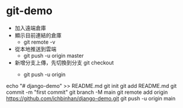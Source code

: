 # git-demo

- 加入遠端倉庫
- 顯示目前連結的倉庫
  - git remote -v 
- 從本地推送到雲端
  - git push -u origin master
- 新增分支上傳，先切換到分支  git checkout <filename>
  - git push -u origin <filename>

echo "# django-demo" >> README.md
git init
git add README.md
git commit -m "first commit"
git branch -M main
git remote add origin https://github.com/ichbinhan/django-demo.git
git push -u origin main

